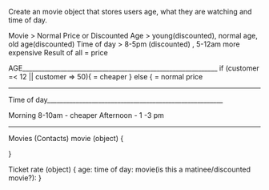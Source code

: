 Create an movie object that stores users age, what they are watching and time of day.

Movie > Normal Price or Discounted
Age > young(discounted), normal age, old age(discounted) 
Time of day > 8-5pm (discounted) , 5-12am more expensive
Result of all = price

AGE_____________________________________________________________
if (customer =< 12 || customer => 50){
  = cheaper
} else {
  = normal price
_________________________________________________________________


Time of day_______________________________________________________


Morning 8-10am - cheaper
Afternoon - 1 -3 pm

___________________________________________________________________

Movies (Contacts)
 movie (object) {
    
 }

Ticket
  rate (object) {
   age:
   time of day:
   movie(is this a matinee/discounted movie?):
  }


